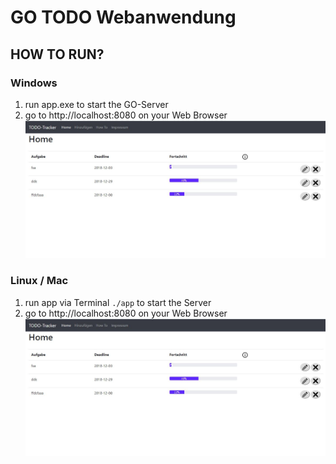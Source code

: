 # GO TODO Webanwendung

## HOW TO RUN?

### Windows
1. run app.exe to start the GO-Server
2. go to http://localhost:8080 on your Web Browser
![Image of index.html](img/index.JPG)

### Linux / Mac
1. run app via Terminal `./app` to start the Server
2. go to http://localhost:8080 on your Web Browser
![Image of index.html](img/index.JPG)